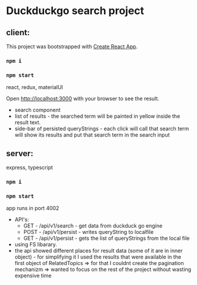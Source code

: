 # Duckduckgo search project

## client: 
This project was bootstrapped with [Create React App](https://github.com/facebook/create-react-app).

 ### `npm i`
 ### `npm start`

react, redux, materialUI

Open [http://localhost:3000](http://localhost:3000) with your browser to see the result.

* search component
* list of results - the searched term will be painted in yellow inside the result text.
* side-bar of persisted queryStrings - each click will call that search term
will show its results and put that search term in the search input

## server:
express, typescript

 ### `npm i`
 ### `npm start`
app runs in port 4002

* API's:
    - GET - /api/v1/search - get data from duckduck go engine
    - POST - /api/v1/persist - writes queryString to localfile
    - GET - /api/v1/persist - gets the list of queryStrings from the local file
* using FS libarary.
* the api showed different places for result data (some of it are in inner object) - for simplifying it I used the results that were available in the first object of RelatedTopics => for that I couldnt create the pagination mechanizm => wanted to focus on the rest of the project without wasting expensive time